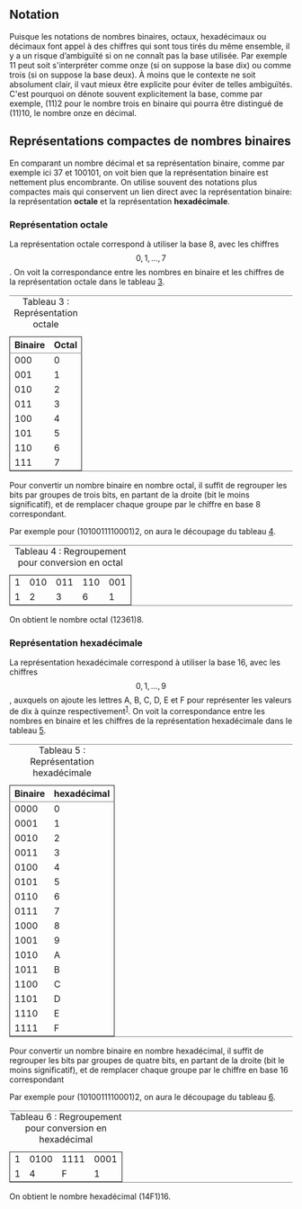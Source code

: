 ## Notation

Puisque les notations de nombres binaires, octaux, hexadécimaux ou
décimaux font appel à des chiffres qui sont tous tirés du même
ensemble, il y a un risque d’ambiguïté si on ne connaît pas la base
utilisée. Par exemple 11 peut soit s'interpréter comme onze (si on
suppose la base dix) ou comme trois (si on suppose la base deux). À
moins que le contexte ne soit absolument clair, il vaut mieux être
explicite pour éviter de telles ambiguïtés. C'est pourquoi on dénote
souvent explicitement la base, comme par exemple, (11)2 pour le nombre
trois en binaire qui pourra être distingué de (11)10, le nombre onze
en décimal.


<a id="orgdbb635a"></a>

## Représentations compactes de nombres binaires

En comparant un nombre décimal et sa représentation binaire, comme par
exemple ici 37 et 100101, on voit bien que la représentation binaire
est nettement plus encombrante. On utilise souvent des notations plus
compactes mais qui conservent un lien direct avec la représentation
binaire: la représentation **octale** et la représentation
**hexadécimale**.


### Représentation octale

La représentation octale correspond à utiliser la base 8, avec les
chiffres  $$0, 1, \ldots, 7$$. On voit la correspondance entre les
nombres en binaire et les chiffres de la représentation octale dans le
tableau [3](#orga81518f).

<table id="orga81518f" border="2" cellspacing="0" cellpadding="6" rules="groups" frame="hsides">
<caption class="t-above"><span class="table-number">Tableau 3 :</span> Représentation octale</caption>

<colgroup>
<col  class="org-right" />

<col  class="org-right" />
</colgroup>
<thead>
<tr>
<th scope="col" class="org-right">Binaire</th>
<th scope="col" class="org-right">Octal</th>
</tr>
</thead>

<tbody>
<tr>
<td class="org-right">000</td>
<td class="org-right">0</td>
</tr>


<tr>
<td class="org-right">001</td>
<td class="org-right">1</td>
</tr>


<tr>
<td class="org-right">010</td>
<td class="org-right">2</td>
</tr>


<tr>
<td class="org-right">011</td>
<td class="org-right">3</td>
</tr>


<tr>
<td class="org-right">100</td>
<td class="org-right">4</td>
</tr>


<tr>
<td class="org-right">101</td>
<td class="org-right">5</td>
</tr>


<tr>
<td class="org-right">110</td>
<td class="org-right">6</td>
</tr>


<tr>
<td class="org-right">111</td>
<td class="org-right">7</td>
</tr>
</tbody>
</table>

Pour convertir un nombre binaire en nombre octal, il suffit de
regrouper les bits par groupes de trois bits, en partant de la droite
(bit le moins significatif), et de remplacer chaque groupe par le
chiffre en base 8 correspondant.

Par exemple pour (1010011110001)2, on aura le découpage du tableau
[4](#org558dbea).

<table id="org558dbea" border="2" cellspacing="0" cellpadding="6" rules="groups" frame="hsides">
<caption class="t-above"><span class="table-number">Tableau 4 :</span> Regroupement pour conversion en octal</caption>

<colgroup>
<col  class="org-right" />

<col  class="org-right" />

<col  class="org-right" />

<col  class="org-right" />

<col  class="org-right" />
</colgroup>
<tbody>
<tr>
<td class="org-right">1</td>
<td class="org-right">010</td>
<td class="org-right">011</td>
<td class="org-right">110</td>
<td class="org-right">001</td>
</tr>


<tr>
<td class="org-right">1</td>
<td class="org-right">2</td>
<td class="org-right">3</td>
<td class="org-right">6</td>
<td class="org-right">1</td>
</tr>
</tbody>
</table>

On obtient le nombre octal (12361)8.


### Représentation hexadécimale

La représentation hexadécimale correspond à utiliser la base 16, avec
les chiffres $$0, 1, \ldots, 9$$, auxquels on ajoute les lettres A, B,
C, D, E et F pour représenter les valeurs de dix à quinze
respectivement<sup><a id="fnr.1" class="footref" href="#fn.1">1</a></sup>. On voit la correspondance entre les nombres en binaire et les chiffres de la représentation hexadécimale dans le tableau [5](#org6e0ac5c).

<table id="org6e0ac5c" border="2" cellspacing="0" cellpadding="6" rules="groups" frame="hsides">
<caption class="t-above"><span class="table-number">Tableau 5 :</span> Représentation hexadécimale</caption>

<colgroup>
<col  class="org-right" />

<col  class="org-right" />
</colgroup>
<thead>
<tr>
<th scope="col" class="org-right">Binaire</th>
<th scope="col" class="org-right">hexadécimal</th>
</tr>
</thead>

<tbody>
<tr>
<td class="org-right">0000</td>
<td class="org-right">0</td>
</tr>


<tr>
<td class="org-right">0001</td>
<td class="org-right">1</td>
</tr>


<tr>
<td class="org-right">0010</td>
<td class="org-right">2</td>
</tr>


<tr>
<td class="org-right">0011</td>
<td class="org-right">3</td>
</tr>


<tr>
<td class="org-right">0100</td>
<td class="org-right">4</td>
</tr>


<tr>
<td class="org-right">0101</td>
<td class="org-right">5</td>
</tr>


<tr>
<td class="org-right">0110</td>
<td class="org-right">6</td>
</tr>


<tr>
<td class="org-right">0111</td>
<td class="org-right">7</td>
</tr>


<tr>
<td class="org-right">1000</td>
<td class="org-right">8</td>
</tr>


<tr>
<td class="org-right">1001</td>
<td class="org-right">9</td>
</tr>


<tr>
<td class="org-right">1010</td>
<td class="org-right">A</td>
</tr>


<tr>
<td class="org-right">1011</td>
<td class="org-right">B</td>
</tr>


<tr>
<td class="org-right">1100</td>
<td class="org-right">C</td>
</tr>


<tr>
<td class="org-right">1101</td>
<td class="org-right">D</td>
</tr>


<tr>
<td class="org-right">1110</td>
<td class="org-right">E</td>
</tr>


<tr>
<td class="org-right">1111</td>
<td class="org-right">F</td>
</tr>
</tbody>
</table>

Pour convertir un nombre binaire en nombre hexadécimal, il suffit de
regrouper les bits par groupes de quatre bits, en partant de la droite
(bit le moins significatif), et de remplacer chaque groupe par le
chiffre en base 16 correspondant

Par exemple pour (1010011110001)2, on aura le découpage du tableau
[6](#orgf05ff56).

<table id="orgf05ff56" border="2" cellspacing="0" cellpadding="6" rules="groups" frame="hsides">
<caption class="t-above"><span class="table-number">Tableau 6 :</span> Regroupement pour conversion en hexadécimal</caption>

<colgroup>
<col  class="org-right" />

<col  class="org-right" />

<col  class="org-right" />

<col  class="org-right" />
</colgroup>
<tbody>
<tr>
<td class="org-right">1</td>
<td class="org-right">0100</td>
<td class="org-right">1111</td>
<td class="org-right">0001</td>
</tr>


<tr>
<td class="org-right">1</td>
<td class="org-right">4</td>
<td class="org-right">F</td>
<td class="org-right">1</td>
</tr>
</tbody>
</table>

On obtient le nombre hexadécimal (14F1)16.

